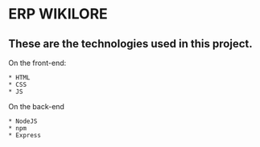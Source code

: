 # ERP WIKILORE

## These are the technologies used in this project.

On the front-end:
```
* HTML
* CSS
* JS
```
On the back-end
```
* NodeJS
* npm
* Express
```
